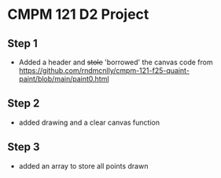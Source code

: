 # CMPM 121 D2 Project

## Step 1

- Added a header and ~~stole~~ 'borrowed' the canvas code from https://github.com/rndmcnlly/cmpm-121-f25-quaint-paint/blob/main/paint0.html

## Step 2

- added drawing and a clear canvas function

## Step 3

- added an array to store all points drawn
